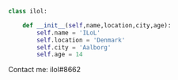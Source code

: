 ```python
class ilol:

    def __init__(self,name,location,city,age):
        self.name = 'ILoL'
        self.location = 'Denmark'
        self.city = 'Aalborg'
        self.age = 14
```
Contact me: ilol#8662

